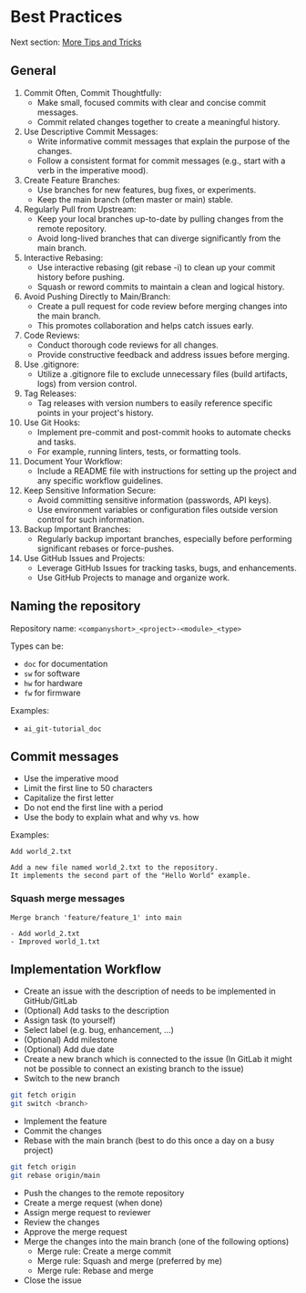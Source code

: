 # Best Practices
Next section: [More Tips and Tricks](additions.md)

## General
1. Commit Often, Commit Thoughtfully:
    - Make small, focused commits with clear and concise commit messages.
    - Commit related changes together to create a meaningful history.
2. Use Descriptive Commit Messages:
    - Write informative commit messages that explain the purpose of the changes.
    - Follow a consistent format for commit messages (e.g., start with a verb in the imperative mood).
3. Create Feature Branches:
    - Use branches for new features, bug fixes, or experiments.
    - Keep the main branch (often master or main) stable.
4. Regularly Pull from Upstream:
    - Keep your local branches up-to-date by pulling changes from the remote repository.
    - Avoid long-lived branches that can diverge significantly from the main branch.
5. Interactive Rebasing:
    - Use interactive rebasing (git rebase -i) to clean up your commit history before pushing.
    - Squash or reword commits to maintain a clean and logical history.
6. Avoid Pushing Directly to Main/Branch:
    - Create a pull request for code review before merging changes into the main branch.
    - This promotes collaboration and helps catch issues early.
7. Code Reviews:
    - Conduct thorough code reviews for all changes.
    - Provide constructive feedback and address issues before merging.
8. Use .gitignore:
    - Utilize a .gitignore file to exclude unnecessary files (build artifacts, logs) from version control.
9. Tag Releases:
    - Tag releases with version numbers to easily reference specific points in your project's history.
10. Use Git Hooks:
    - Implement pre-commit and post-commit hooks to automate checks and tasks.
    - For example, running linters, tests, or formatting tools.
11. Document Your Workflow:
    - Include a README file with instructions for setting up the project and any specific workflow guidelines.
12. Keep Sensitive Information Secure:
    - Avoid committing sensitive information (passwords, API keys).
    - Use environment variables or configuration files outside version control for such information.
13. Backup Important Branches:
    - Regularly backup important branches, especially before performing significant rebases or force-pushes.
14. Use GitHub Issues and Projects:
    - Leverage GitHub Issues for tracking tasks, bugs, and enhancements.
    - Use GitHub Projects to manage and organize work.

## Naming the repository
Repository name: 
`<companyshort>_<project>-<module>_<type>`

Types can be:
- `doc` for documentation
- `sw` for software
- `hw` for hardware
- `fw` for firmware

Examples:
- `ai_git-tutorial_doc`

## Commit messages
- Use the imperative mood
- Limit the first line to 50 characters
- Capitalize the first letter
- Do not end the first line with a period
- Use the body to explain what and why vs. how

Examples:
```
Add world_2.txt

Add a new file named world_2.txt to the repository.
It implements the second part of the "Hello World" example.
```

### Squash merge messages
```
Merge branch 'feature/feature_1' into main

- Add world_2.txt
- Improved world_1.txt
```

## Implementation Workflow
- Create an issue with the description of needs to be implemented in GitHub/GitLab
- (Optional) Add tasks to the description
- Assign task (to yourself)
- Select label (e.g. bug, enhancement, ...)
- (Optional) Add milestone
- (Optional) Add due date
- Create a new branch which is connected to the issue (In GitLab it might not be possible to connect an existing branch to the issue)
- Switch to the new branch
```bash
git fetch origin
git switch <branch>
```
- Implement the feature
- Commit the changes
- Rebase with the main branch (best to do this once a day on a busy project)
```bash
git fetch origin
git rebase origin/main
```
- Push the changes to the remote repository
- Create a merge request (when done)
- Assign merge request to reviewer
- Review the changes
- Approve the merge request
- Merge the changes into the main branch (one of the following options)
    - Merge rule: Create a merge commit
    - Merge rule: Squash and merge (preferred by me)
    - Merge rule: Rebase and merge
- Close the issue